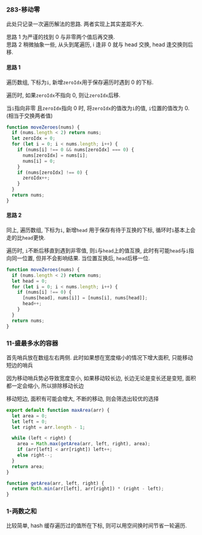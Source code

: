 ### 283-移动零

此处只记录一次遍历解法的思路. 两者实现上其实差距不大.

思路 1 为严谨的找到 0 与非零两个值后再交换.  
思路 2 稍微抽象一些, 从头到尾遍历, i 逢非 0 就与 head 交换, head 逢交换则后移.

#### 思路 1

遍历数组, 下标为`i`, 新增`zeroIdx`用于保存遍历时遇到 0 的下标.

遍历时, 如果`zeroIdx`不指向 0, 则让`zeroIdx`后移.

当`i`指向非零 且`zeroIdx`指向 0 时, 将`zeroIdx`的值改为`i`的值, `i`位置的值改为 0. (相当于交换两者值)

```js
function moveZeroes(nums) {
  if (nums.length < 2) return nums;
  let zeroIdx = 0;
  for (let i = 0; i < nums.length; i++) {
    if (nums[i] !== 0 && nums[zeroIdx] === 0) {
      nums[zeroIdx] = nums[i];
      nums[i] = 0;
    }
    if (nums[zeroIdx] !== 0) {
      zeroIdx++;
    }
  }
  return nums;
}
```

#### 思路 2

同上, 遍历数组, 下标为`i`, 新增`head` 用于保存有待于互换的下标, 循环时`i`基本上会走的比`head`更快.

遍历时, `i`不断后移直到遇到非零值, 则`i`与`head`上的值互换, 此时有可能`head`与`i`指向同一位置, 但并不会影响结果. 当位置互换后, `head`后移一位.

```js
function moveZeroes(nums) {
  if (nums.length < 2) return nums;
  let head = 0;
  for (let i = 0; i < nums.length; i++) {
    if (nums[i] !== 0) {
      [nums[head], nums[i]] = [nums[i], nums[head]];
      head++;
    }
  }
  return nums;
}
```

### 11-盛最多水的容器

首先哨兵放在数组左右两侧.
此时如果想在宽度缩小的情况下增大面积, 只能移动短边的哨兵

因为移动哨兵势必导致宽度变小, 如果移动较长边, 长边无论是变长还是变短, 面积都一定会缩小, 所以排除移动长边

移动短边, 面积有可能会增大, 不断的移动, 则会筛选出较优的选择

```js
export default function maxArea(arr) {
  let area = 0;
  let left = 0;
  let right = arr.length - 1;

  while (left < right) {
    area = Math.max(getArea(arr, left, right), area);
    if (arr[left] < arr[right]) left++;
    else right--;
  }
  return area;
}

function getArea(arr, left, right) {
  return Math.min(arr[left], arr[right]) * (right - left);
}
```

### 1-两数之和

比较简单, hash 缓存遍历过的值所在下标, 则可以用空间换时间节省一轮遍历.
